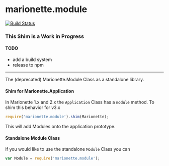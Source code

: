 # marionette.module
[![Build Status](https://travis-ci.org/marionettejs/marionette.module.svg)](https://travis-ci.org/marionettejs/marionette.module)

### This Shim is a Work in Progress ###

#### TODO

* add a build system
* release to npm

------------

The (deprecated) Marionette.Module Class as a standalone library.

#### Shim for Marionette.Application

In Marionette 1.x and 2.x the `Application` Class has a `module` method. To shim this behavior for v3.x

```js
require('marionette.module').shim(Marionette);
```

This will add Modules onto the application prototype.

#### Standalone Module Class

If you would like to use the standalone `Module` Class you can

```js
var Module = require('marionette.module');
```
